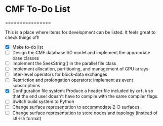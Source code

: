 # CMF To-Do List
================

This is a place where items for development can be listed. It feels great to check things off!

 - [x] Make to-do list
 - [ ] Design the CMF database I/O model and implement the appropriate base classes
 - [ ] Implement the SeekString() in the parallel file class
 - [ ] Implement allocation, partitioning, and management of GPU arrays
 - [ ] Inter-level operators for block-data exchanges
 - [ ] Restriction and prolongation operators: implement as event subscriptions
 - [x] Configuration file system: Produce a header file included by `cmf.h` so that the end user doesn't have to compile with the same compiler flags.
 - [ ] Switch build system to Python
 - [ ] Change surface representation to accommodate 2-D surfaces
 - [ ] Change surface representation to store nodes and topology (instead of stl-ish format)